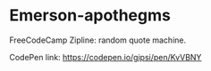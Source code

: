 # Emerson-apothegms
FreeCodeCamp Zipline: random quote machine.

CodePen link:  https://codepen.io/gipsi/pen/KvVBNY
